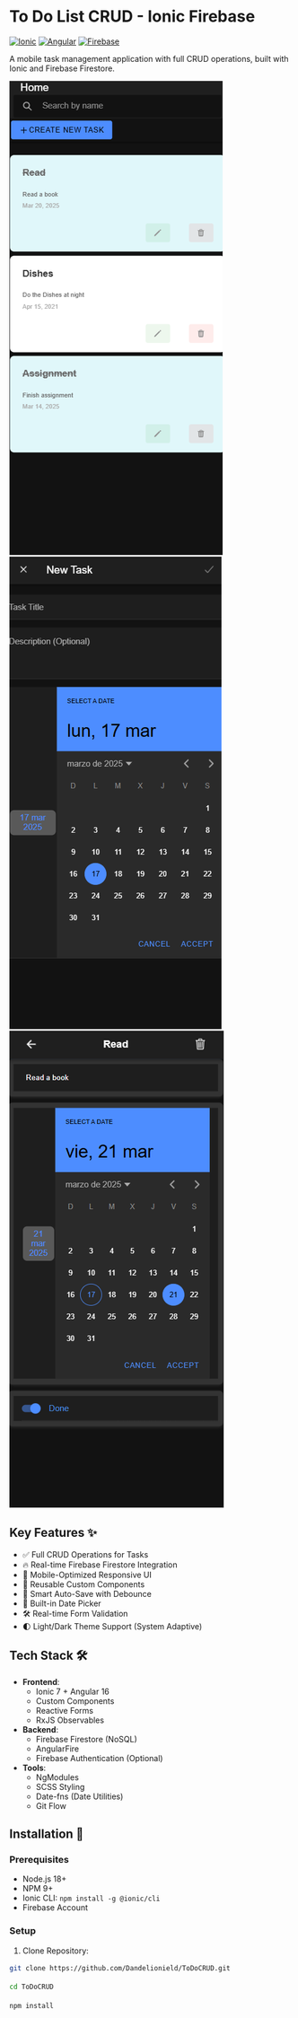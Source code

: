# To Do List CRUD - Ionic Firebase

[![Ionic](https://img.shields.io/badge/Ionic-7%2B-blue.svg)](https://ionicframework.com/)
[![Angular](https://img.shields.io/badge/Angular-16%2B-red.svg)](https://angular.io/)
[![Firebase](https://img.shields.io/badge/Firebase-9%2B-orange.svg)](https://firebase.google.com/)

A mobile task management application with full CRUD operations, built with Ionic and Firebase Firestore.

![App Screenshot](src/assets/img/home.png)
![App Screenshot](src/assets/img/create.png)
![App Screenshot](src/assets/img/detail.png)

## Key Features ✨
- ✅ Full CRUD Operations for Tasks
- 🔥 Real-time Firebase Firestore Integration
- 📱 Mobile-Optimized Responsive UI
- 🎨 Reusable Custom Components
- 🔄 Smart Auto-Save with Debounce
- 📅 Built-in Date Picker
- 🛠 Real-time Form Validation
- 🌓 Light/Dark Theme Support (System Adaptive)

## Tech Stack 🛠️
- **Frontend**: 
	- Ionic 7 + Angular 16
	- Custom Components
	- Reactive Forms
	- RxJS Observables
- **Backend**:
	- Firebase Firestore (NoSQL)
	- AngularFire
	- Firebase Authentication (Optional)
- **Tools**:
	- NgModules
	- SCSS Styling
	- Date-fns (Date Utilities)
	- Git Flow

## Installation 🚀

### Prerequisites
- Node.js 18+
- NPM 9+
- Ionic CLI: `npm install -g @ionic/cli`
- Firebase Account

### Setup
1. Clone Repository:
```bash
git clone https://github.com/Dandelionield/ToDoCRUD.git

cd ToDoCRUD

npm install
